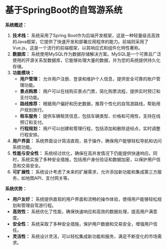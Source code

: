 # 基于SpringBoot的自驾游系统

**系统概述：**

1. **技术栈：** 系统采用了Spring Boot作为后端开发框架，这是一种轻量级且高效的Java框架，它提供了快速开发和部署应用程序的能力。前端则采用了Vue.js，这是一个流行的前端框架，以其响应式和组件化特性著称。
2. **数据库：** 系统使用MySQL作为数据存储解决方案。MySQL是一个可靠且广泛使用的开源关系型数据库，它能够处理大量的数据，并为您的系统提供持久化存储。
3. **功能模块：**
   - **用户管理：** 允许用户注册、登录和维护个人信息，提供安全可靠的账户管理功能。
   - **景点购票：** 用户可以在线购买景点门票，简化购票流程，提供实时预订和支付功能。
   - **路线推荐：** 根据用户偏好和历史数据，推荐个性化的自驾游路线，帮助用户规划旅行。
   - **租车服务：** 提供车辆租赁信息，包括车辆类型、价格和可用性，支持在线预订和支付。
   - **行程规划：** 用户可以创建和管理行程，包括添加和删除途经点，实时调整行程安排。
4. **用户界面：** 系统界面设计简洁直观，易于操作，确保用户能够轻松导航和访问系统功能。
5. **性能与安全性：** 系统经过优化，确保在高并发情况下仍能提供快速响应。同时，系统实施了多种安全措施，包括用户身份验证和数据加密，以保护用户信息和交易安全。
6. **可扩展性：** 系统设计考虑了未来的扩展需求，允许添加新功能和集成第三方服务，如地图API、支付网关等。

**系统优势：**

- **用户友好：** 系统提供直观的用户界面和流畅的操作体验，使得用户能够轻松规划和管理自驾游行程。
- **高效性：** 系统优化了性能，确保快速响应和高效的数据处理，提高用户满意度。
- **安全性：** 系统采取了多种安全措施，保护用户数据和交易安全，增强用户信任。
- **灵活性：** 系统设计灵活，可以轻松集成新功能和服务，满足不断变化的市场需求。
